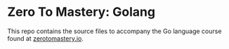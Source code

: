 # Zero To Mastery: Golang

This repo contains the source files to accompany the Go language course found at [zerotomastery.io](https://zerotomastery.io/).
